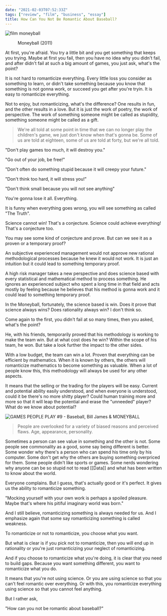```yaml
---
date: "2021-02-03T07:52:33Z"
tags: ["review", "film", "business", "essay"]
title: How Can You Not Be Romantic About Baseball?
---
```


![film moneyball](https://www.rollingstone.com/wp-content/uploads/2018/06/rs-150108-rectangle.jpg)

<figure class="wp-block-embed aligncenter is-type-rich is-provider-embed wp-block-embed-embed">
	<div class="wp-block-embed__wrapper">
	</div>
<figcaption>Moneyball (2011)</figcaption>
</figure> 


At first, you're afraid. You try a little bit and you get something that keeps you trying. Maybe at first you fail, then you have no idea why you didn't fail, and after didn't fail at such a big amount of games, you just ask, what's the point? 

It is not hard to romanticize everything. Every little loss you consider as something to learn, or didn't take something because you know that something is not gonna work, or succeed you get after you're tryin. It is easy to romanticize everything.

Not to enjoy, but romanticizing, what's the difference? One results in fun, and the other results in a love. But it is just the work of poetry, the work of perspective. The work of something someone might be called as stupidity, something someone might be called as a gift.

<blockquote class="wp-block-quote">
  <p>
    We're all told at some point in time that we can no longer play the children's game, we just don't know when that's gonna be. Some of us are told at eighteen, some of us are told at forty, but we're all told.
  </p>
</blockquote>



"Don't play games too much, it will destroy you." 

"Go out of your job, be free!"

"Don't often do something stupid because it will creepy your future."

"Don't think too hard, it will stress you!"

"Don't think small because you will not see anything"



You're gonna lose it all. Everything.

It is funny when everything goes wrong, you will see something as called "The Truth".

Science cannot win! That's a conjecture. Science could achieve everything! That's a conjecture too.

You may see some kind of conjecture and prove. But can we see it as a proven or a temporary proof?

An subjective experienced management would not approve new rational methodological processes because he knew it would not work. It is just an intuition but it could lead to something temporary proof.

A high risk manager takes a new perspective and does science based with every statistical and mathematical method to process something. He ignores an experienced subject who spent a long time in that field and acts mostly by feeling because he believes that his method is gonna work and it could lead to something temporary proof.



In the Moneyball, fortunately, the science based is win. Does it prove that science always wins? Does rationality always win? I don't think so.

Come again to the first, you didn't fail at so many times, then you asked, what's the point?

He, with his friends, temporarily proved that his methodology is working to make the team win. But at what cost does he win? Within the scope of his team, he won. But take a look further the impact to the other sides.

With a low budget, the team can win a lot. Proven that everything can be efficient by mathematics. When it is known by others, the others will romanticize mathematics to become something as valuable. When a lot of people know this, this methodology will always be used for any other aspects.

It means that the selling or the trading for the players will be easy. Current and potential ability easily understood, and when everyone is understood, could it be there's no more shitty player? Could human training more and more so that it will leap the potential and erase the "unneeded" player? What do we know about potential?

![GAMES PEOPLE PLAY #9 - Baseball, Bill James & MONEYBALL](https://i.ytimg.com/vi/MqaATF8RdY4/maxresdefault.jpg)

<blockquote class="wp-block-quote">
  <p>
    People are overlooked for a variety of biased reasons and perceived flaws. Age, appearance, personality.
  </p>
</blockquote>

Sometimes a person can see value in something and the other is not. Some people see commonality as a good, some say being different is better. Some wonder why there's a person who can spend his time only by his computer. Some don't get why the others are buying something overpriced for them. Some people didn't like sports or games. Some nerds wondering why anyone can be so stupid not to read [[Data]] and what has been written to know about the world.

Everyone complains. But I guess, that's actually good or it's perfect. It gives us the ability to romanticize something.

"Mocking yourself with your own work is perhaps a spoiled pleasure. Maybe that's where his pitiful imaginary world was born."

And I still believe, romanticizing something is always needed for us. And I emphasize again that some say romanticizing something is called weakness.

To romanticize or not to romanticize, you choose what you want.

But what is clear is if you pick not to romanticize, then you will end up in rationality or you're just romanticizing your neglect of romanticizing.

And if you choose to romanticize what you're doing, it is clear that you need to build gaps. Because you want something different, you want to romanticize what you do.

It means that you're not using science. Or you are using science so that you can't feel romantic over everything. Or with this, you romanticize everything using science so that you cannot feel anything.

But I rather ask,

"How can you not be romantic about baseball?"